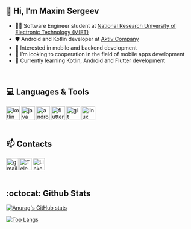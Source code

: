 ##  👋  Hi, I’m Maxim Sergeev
  - 👨‍💻 Software Engineer student at [National Research University of Electronic Technology (MIET)](https://eng.miet.ru/)
  - 🛡️ Android and Kotlin developer at [Aktiv Company](https://aktiv-company.com/)
  - 📱 Interested in mobile and backend development
  - 👀 I’m looking to cooperation in the field of mobile apps development
  - 🌱 Currently learning Kotlin, Android and Flutter development
<br>

##  💻  Languages & Tools 
  <a href="https://kotlinlang.org/" target="_blank"> <img src="https://user-images.githubusercontent.com/68668504/138495244-e0ca199f-7e94-41b9-8a35-a69b6e253259.png" alt="kotlin" width="36" height="36"/></a>
  <a href="https://www.java.com/" target="_blank"> <img src="https://user-images.githubusercontent.com/68668504/138495452-e01d5afa-1ab4-4a1e-996d-fed498b41f74.png" alt="java" width="36" height="36"/></a>
  <a href="https://developer.android.com/" target="_blank"> <img src="https://user-images.githubusercontent.com/68668504/138495306-85509155-d879-4833-a42c-0adca4303fa5.png" alt="android" width="36" height="36"/></a>
  <a href="https://flutter.dev" target="_blank"> <img src="https://github.com/mugz3m/mugz3m/assets/80107020/8c639e57-1370-43e8-96b3-f8c6d6bc1a71" alt="flutter" width="36" height="36"/></a>
  <a href="https://git-scm.com/" target="_blank"> <img src="https://user-images.githubusercontent.com/68668504/138495504-ab239a3a-663c-47b6-a068-bdb4e9cde7df.png" alt="git" width="36" height="36"/></a> 
  <a href="https://www.linux.org/" target="_blank"> <img src="https://user-images.githubusercontent.com/68668504/138495384-4231439d-9fb7-4f05-bc8f-789e68806706.png" alt="linux" width="36" height="36"/> </a>
<br><br>
  
##  📫  Contacts
<a href="mailto:mugz3m.work@gmail.com" target="_blank"> <img align="left" alt="gmail" width="32px" height="32px" src="https://user-images.githubusercontent.com/68668504/138495097-1b0d432d-4977-404d-a2f3-5b1b1b397d01.png"/></a>
<a href="https://t.me/mugz3m" target="_blank"> <img align="left" alt="Telegram" width="32px" height="32px" src="https://user-images.githubusercontent.com/68668504/138497730-b26bca28-3bee-4a5a-9136-544085db17fe.png"/></a>
<a href="https://www.linkedin.com/in/mugz3m/" target="_blank"> <img align="left" alt="Linkedin" width="32px" height="32px" src="https://user-images.githubusercontent.com/68668504/138497705-05898a8f-df50-4140-8a66-5145073ae846.png"/></a>
<br><br><br>

## :octocat: Github Stats
[![Anurag's GitHub stats](https://github-readme-stats.vercel.app/api?username=mugz3m&count_private=true&show_icons=true&theme=tokyonight)](https://github.com/anuraghazra/github-readme-stats)

[![Top Langs](https://github-readme-stats.vercel.app/api/top-langs/?username=mugz3m&layout=compact&count_private=true&show_icons=true&theme=tokyonight)](https://github.com/anuraghazra/github-readme-stats)
